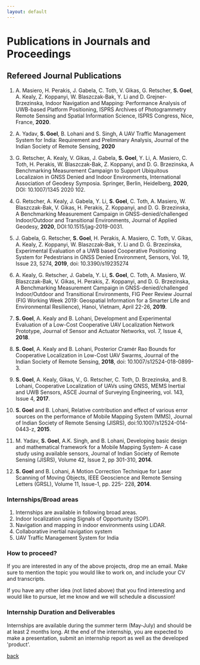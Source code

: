 ```yaml
---
layout: default
---
```


# Publications in Journals and Proceedings

## Refereed Journal Publications
1. A. Masiero, H. Perakis, J. Gabela, C. Toth, V. Gikas, G. Retscher, **S. Goel**, A. Kealy, Z. Koppanyi, W. Blaszczak-Bak, Y. Li and D. Grejner-Brzezinska, Indoor Navigation and Mapping: Performance Analysis of UWB-based Platform Positioning, ISPRS Archives of Photogrammetry Remote Sensing and Spatial Information Science, ISPRS Congress, Nice, France, **2020**.

2. A. Yadav, **S. Goel**, B. Lohani and S. Singh, A UAV Traffic Management System for India: Requirement and Preliminary Analysis, Journal of the Indian Society of Remote Sensing, **2020**

4. G. Retscher, A. Kealy, V. Gikas, J. Gabela, **S. Goel**, Y. Li, A. Masiero, C. Toth, H. Perakis, W. Blaszczak-Bak, Z. Koppanyi, and D. G. Brzezinska, A Benchmarking Measurement Campaign to Support Ubiquitous Localizaion in GNSS Denied and Indoor Environments, International Association of Geodesy Symposia. Springer, Berlin, Heidelberg, **2020**, DOI: 10.1007/1345 2020 102.

5. G. Retscher, A. Kealy, J. Gabela, Y. Li, **S. Goel**, C. Toth, A. Masiero, W. Blaszczak-Bak, V. Gikas, H. Perakis, Z. Koppanyi, and D. G. Brzezinska, A Benchmarking Measurement Campaign in GNSS-denied/challenged Indoor/Outdoor and Transitional Environments, Journal of Applied Geodesy, **2020**, DOI:10.1515/jag-2019-0031.

6. J. Gabela, G. Retscher, **S. Goel**, H. Perakis, A. Masiero, C. Toth, V. Gikas, A. Kealy, Z. Koppanyi, W. Blaszczak-Bak, Y. Li and D. G. Brzezinska, Experimental Evaluation of a UWB based Cooperative Positioning System for Pedestrians in GNSS Denied Environment, Sensors, Vol. 19, Issue 23, 5274, **2019**, doi: 10.3390/s19235274

7. A. Kealy, G. Retscher, J. Gabela, Y. Li, **S. Goel**, C. Toth, A. Masiero, W. Blaszczak-Bak, V. Gikas, H. Perakis, Z. Koppanyi, and D. G. Brzezinska, A Benchmarking Measurement Campaign in GNSS-denied/challenged Indoor/Outdoor and Transitional Environments, FIG Peer Review Journal (FIG Working Week 2019: Geospatial Information for a Smarter Life and Environmental Resilience), Hanoi, Vietnam, April 22-26, **2019**.

8. **S. Goel**, A. Kealy and B. Lohani, Development and Experimental Evaluation of a Low-Cost Cooperative UAV Localization Network Prototype, Journal of Sensor and Actuator Networks, vol. 7, Issue 4, **2018**.

9. **S. Goel**, A. Kealy and B. Lohani, Posterior Cramér Rao Bounds for Cooperative Localization in Low-Cost UAV Swarms, Journal of the Indian Society of Remote Sensing, **2018**, doi: 10.1007/s12524-018-0899-3.

16. **S. Goel**, A. Kealy, Gikas, V., G. Retscher, C. Toth, D. Brzezinska, and B. Lohani, Cooperative Localization of UAVs using GNSS, MEMS Inertial and UWB Sensors, ASCE Journal of Surveying Engineering, vol. 143, Issue 4, **2017**.

20. **S. Goel** and B. Lohani, Relative contribution and effect of various error sources on the performance of Mobile Mapping System (MMS), Journal of Indian Society of Remote Sensing (JISRS), doi:10.1007/s12524-014-0443-z, **2015**.

23. M. Yadav, **S. Goel**, A.K. Singh, and B. Lohani, Developing basic design and mathematical framework for a Mobile Mapping System- A case study using available sensors, Journal of Indian Society of Remote Sensing (JISRS), Volume 42, Issue 2, pp 301-310, **2014**.

24. **S. Goel** and B. Lohani, A Motion Correction Technique for Laser Scanning of Moving Objects, IEEE Geoscience and Remote Sensing Letters (GRSL), Volume 11, Issue-1, pp. 225- 228, **2014**.


### Internships/Broad areas

1. Internships are available in following broad areas.
2. Indoor localization using Signals of Opportunity (SOP).
3. Navigation and mapping in indoor environments using LiDAR.
4. Collaborative inertial navigation system
5. UAV Traffic Management System for India


### How to proceed?
If you are interested in any of the above projects, drop me an email. Make sure to mention the topic you would like to work on, and include your CV and transcripts.

If you have any other idea (not listed above) that you find interesting and would like to pursue, let me know and we will schedule a discussion!


### Internship Duration and Deliverables

Internships are available during the summer term (May-July) and should be at least 2 months long.
At the end of the internship, you are expected to make a presentation, submit an internship report as well as the developed 'product'.

[back](./)
